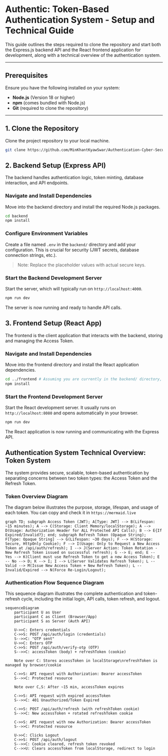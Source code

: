# Authentic: Token-Based Authentication System - Setup and Technical Guide

This guide outlines the steps required to clone the repository and start both the Express.js backend API and the React frontend application for development, along with a technical overview of the authentication system.

---

## Prerequisites

Ensure you have the following installed on your system:

- **Node.js** (Version 18 or higher)
- **npm** (comes bundled with Node.js)
- **Git** (required to clone the repository)

---

## 1. Clone the Repository

Clone the project repository to your local machine.

```bash
git clone https://github.com/MinKhantKyawSwar/Authentication-Cyber-Security-Assignment.git
```

## 2. Backend Setup (Express API)

The backend handles authentication logic, token minting, database interaction, and API endpoints.

### Navigate and Install Dependencies

Move into the backend directory and install the required Node.js packages.

```bash
cd backend
npm install
```

### Configure Environment Variables

Create a file named `.env` in the `backend/` directory and add your configuration. This is crucial for security (JWT secrets, database connection strings, etc.).

> Note: Replace the placeholder values with actual secure keys.

### Start the Backend Development Server

Start the server, which will typically run on `http://localhost:4000`.

```bash
npm run dev
```

The server is now running and ready to handle API calls.

## 3. Frontend Setup (React App)

The frontend is the client application that interacts with the backend, storing and managing the Access Token.

### Navigate and Install Dependencies

Move into the frontend directory and install the React application dependencies.

```bash
cd ../frontend # Assuming you are currently in the backend/ directory, if not cd frontend
npm install
```

### Start the Frontend Development Server

Start the React development server. It usually runs on `http://localhost:8080` and opens automatically in your browser.

```bash
npm run dev
```

The React application is now running and communicating with the Express API.

## Authentication System Technical Overview: Token System

The system provides secure, scalable, token-based authentication by separating concerns between two token types: the Access Token and the Refresh Token.

### Token Overview Diagram

The diagram below illustrates the purpose, storage, lifespan, and usage of each token. You can copy and check it in `https://mermaid.live`

```mermaid
graph TD; subgraph Access Token (JWT); A[Type: JWT] --> B(Lifespan: ~15 minutes); A --> C(Storage: Client Memory/localStorage); A --> D(Usage: Authorization Header for ALL Protected API Calls); B --> E{If Expired/Invalid?}; end; subgraph Refresh Token (Opaque String); F[Type: Opaque String] --> G(Lifespan: ~30 days); F --> H(Storage: Secure, HttpOnly Cookie); F --> I(Usage: Only to Request a New Access Token at /api/auth/refresh); I --> J(Server Action: Token Rotation - New Refresh Token issued on successful refresh); G --> E; end; E -- Yes --> K(Client must use Refresh Token to get a new Access Token); E -- No --> D; K --> I; I --> L(Server Validates Refresh Token); L -- Valid --> M(Issue New Access Token + New Refresh Token); L -- Invalid/Expired --> N(Force Re-Login/Logout);
```

### Authentication Flow Sequence Diagram

This sequence diagram illustrates the complete authentication and token-refresh cycle, including the initial login, API calls, token refresh, and logout.

```mermaid
sequenceDiagram
    participant U as User
    participant C as Client (Browser/App)
    participant S as Server (Auth API)

    U->>C: Enters credentials
    C->>S: POST /api/auth/login (credentials)
    S-->>C: "OTP sent"
    U->>C: Enters OTP
    C->>S: POST /api/auth/verify-otp (OTP)
    S-->>C: accessToken (body) + refreshToken (cookie)

    Note over C: Stores accessToken in localStorage\nrefreshToken is managed by browser/cookie

    C->>S: API request with Authorization: Bearer accessToken
    S-->>C: Protected resource

    Note over C,S: After ~15 min, accessToken expires

    C->>S: API request with expired accessToken
    S-->>C: 401 Unauthorized/Token Expired

    C->>S: POST /api/auth/refresh (with refreshToken cookie)
    S-->>C: New accessToken + rotated refreshToken cookie

    C->>S: API request with new Authorization: Bearer accessToken
    S-->>C: Protected resource

    U->>C: Clicks Logout
    C->>S: POST /api/auth/logout
    S-->>C: Cookie cleared, refresh token revoked
    C-->>U: Clears accessToken from localStorage, redirect to login
```
